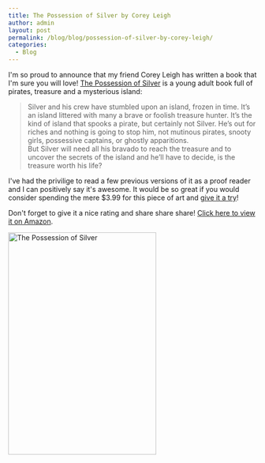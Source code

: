 ```yaml
---
title: The Possession of Silver by Corey Leigh
author: admin
layout: post
permalink: /blog/blog/possession-of-silver-by-corey-leigh/
categories:
  - Blog
---
```

I'm so proud to announce that my friend Corey Leigh has written a book that I'm sure you will love! <a href="http://amzn.com/B00J301WIW" target="_blank">The Possession of Silver</a> is a young adult book full of pirates, treasure and a mysterious island:

> Silver and his crew have stumbled upon an island, frozen in time. It’s an island littered with many a brave or foolish treasure hunter. It’s the kind of island that spooks a pirate, but certainly not Silver. He’s out for riches and nothing is going to stop him, not mutinous pirates, snooty girls, possessive captains, or ghostly apparitions.  
> But Silver will need all his bravado to reach the treasure and to uncover the secrets of the island and he’ll have to decide, is the treasure worth his life?

I've had the privilige to read a few previous versions of it as a proof reader and I can positively say it's awesome. It would be so great if you would consider spending the mere $3.99 for this piece of art and <a href="http://amzn.com/B00J301WIW" target="_blank">give it a try</a>!

Don't forget to give it a nice rating and share share share! <a href="http://amzn.com/B00J301WIW" target="_blank">Click here to view it on Amazon</a>.

<a href="http://amzn.com/B00J301WIW" target="_blank"><img src="{{ site.baseurl }}/img/wp-uploads/2014/03/silver-cover-web.jpg" alt="The Possession of Silver" width="300" height="450" class="aligncenter size-full wp-image-279" /></a>